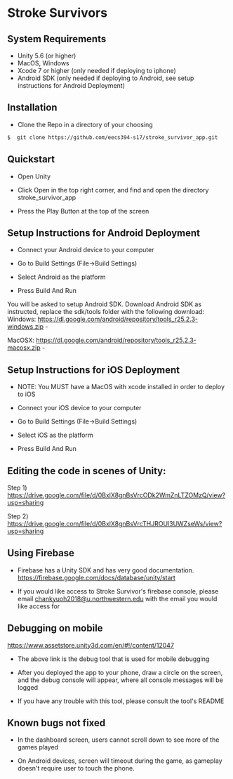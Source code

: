 # Stroke Survivors

## System Requirements

- Unity 5.6 (or higher)
- MacOS, Windows
- Xcode 7 or higher (only needed if deploying to iphone)
- Android SDK (only needed if deploying to Android, see setup instructions for Android Deployment)

## Installation

* Clone the Repo in a directory of your choosing
```bash
$  git clone https://github.com/eecs394-s17/stroke_survivor_app.git
```

## Quickstart

* Open Unity

* Click Open in the top right corner, and find and open the directory stroke_survivor_app

* Press the Play Button at the top of the screen

## Setup Instructions for Android Deployment

* Connect your Android device to your computer

* Go to Build Settings (File->Build Settings) 

* Select Android as the platform

* Press Build And Run

You will be asked to setup Android SDK. Download Android SDK as instructed, replace the sdk/tools folder with the following download:
Windows: https://dl.google.com/android/repository/tools_r25.2.3-windows.zip -

MacOSX: https://dl.google.com/android/repository/tools_r25.2.3-macosx.zip -


## Setup Instructions for iOS Deployment

* NOTE: You MUST have a MacOS with xcode installed in order to deploy to iOS

* Connect your iOS device to your computer

* Go to Build Settings (File->Build Settings) 

* Select iOS as the platform

* Press Build And Run


## Editing the code in scenes of Unity:

Step 1) https://drive.google.com/file/d/0BxlX8gnBsVrcODk2WmZnLTZOMzQ/view?usp=sharing

Step 2) https://drive.google.com/file/d/0BxlX8gnBsVrcTHJROUl3UWZseWs/view?usp=sharing

## Using Firebase
* Firebase has a Unity SDK and has very good documentation.
https://firebase.google.com/docs/database/unity/start

* If you would like access to Stroke Survivor's firebase console, please email chankyuoh2018@u.northwestern.edu with the email you would like access for

## Debugging on mobile
https://www.assetstore.unity3d.com/en/#!/content/12047

* The above link is the debug tool that is used for mobile debugging

* After you deployed the app to your phone, draw a circle on the screen, and the debug console will appear, where all console messages will be logged

* If you have any trouble with this tool, please consult the tool's README



## Known bugs not fixed

* In the dashboard screen, users cannot scroll down to see more of the games played

* On Android devices, screen will timeout during the game, as gameplay doesn't require user to touch the phone.

